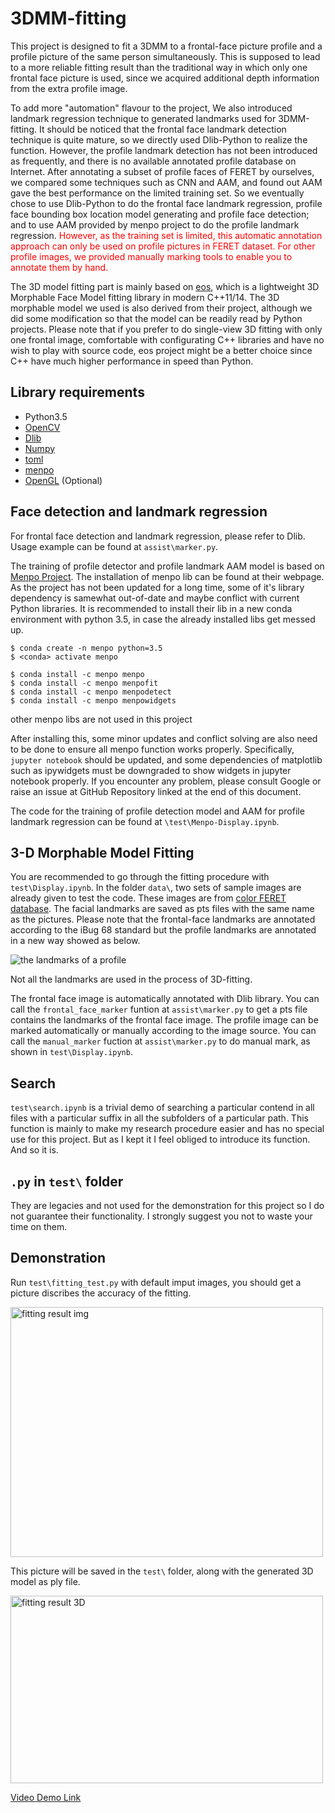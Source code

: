 # 3DMM-fitting

This project is designed to fit a 3DMM to a frontal-face picture profile and a profile picture of the same person simultaneously. This is supposed to lead to a more reliable fitting result than the traditional way in which only one frontal face picture is used, since we acquired additional depth information from the extra profile image.

To add more "automation" flavour to the project, We also introduced landmark regression technique to generated landmarks used for 3DMM-fitting. It should be noticed that the frontal face landmark detection technique is quite mature, so we directly used Dlib-Python to realize the function. However, the profile landmark detection has not been introduced as frequently, and there is no available annotated profile database on Internet. After annotating a subset of profile faces of FERET by ourselves, we compared some techniques such as CNN and AAM, and found out AAM gave the best performance on the limited training set. So we eventually chose to use Dlib-Python to do the frontal face landmark regression, profile face bounding box location model generating and profile face detection; and to use AAM provided by menpo project to do the profile landmark regression.
<font color=red>However, as the training set is limited, this automatic annotation approach can only be used on profile pictures in FERET dataset. For other profile images, we provided manually marking tools to enable you to annotate them by hand.</font>

The 3D model fitting part is mainly based on [eos](https://github.com/patrikhuber/eos), which is a lightweight 3D Morphable Face Model fitting library in modern C++11/14. The 3D morphable model we used is also derived from their project, although we did some modification so that the model can be readily read by Python projects. Please note that if you prefer to do single-view 3D fitting with only one frontal image, comfortable with configurating C++ libraries and have no wish to play with source code, eos project might be a better choice since C++ have much higher performance in speed than Python.

## Library requirements

* Python3.5
* [OpenCV](http://opencv.org/)
* [Dlib](http://dlib.net/)
* [Numpy](http://www.numpy.org/)
* [toml](https://github.com/uiri/toml)
* [menpo](https://www.menpo.org/)
* [OpenGL](http://pyopengl.sourceforge.net/) (Optional)

## Face detection and landmark regression

For frontal face detection and landmark regression, please refer to Dlib. Usage example can be found at `assist\marker.py`.

The training of profile detector and profile landmark AAM model is based on [Menpo Project](https://www.menpo.org/). The installation of menpo lib can be found at their webpage. As the project has not been updated for a long time, some of it's library dependency is samewhat out-of-date and maybe conflict with current Python libraries. It is recommended to install their lib in a new conda environment with python 3.5, in case the already installed libs get messed up.

```
$ conda create -n menpo python=3.5
$ <conda> activate menpo

$ conda install -c menpo menpo
$ conda install -c menpo menpofit
$ conda install -c menpo menpodetect
$ conda install -c menpo menpowidgets
```
other menpo libs are not used in this project

After installing this, some minor updates and conflict solving are also need to be done to ensure all menpo function works properly. Specifically, `jupyter notebook` should be updated, and some dependencies of matplotlib such as ipywidgets must be downgraded to show widgets in jupyter notebook properly. If you encounter any problem, please consult Google or raise an issue at GitHub Repository linked at the end of this document.

The code for the training of profile detection model and AAM for profile landmark regression can be found at `\test\Menpo-Display.ipynb`.

## 3-D Morphable Model Fitting

You are recommended to go through the fitting procedure with `test\Display.ipynb`. In the folder `data\`, two sets of sample images are already given to test the code. These images are from [color FERET database](https://www.nist.gov/itl/iad/image-group/color-feret-database). The facial landmarks are saved as pts files with the same name as the pictures. Please note that the frontal-face landmarks are annotated according to the iBug 68 standard but the profile landmarks are annotated in a new way showed as below.

![the landmarks of a profile](https://i.imgur.com/ARFkW5F.jpg)

Not all the landmarks are used in the process of 3D-fitting.

The frontal face image is automatically annotated with Dlib library. You can call the `frontal_face_marker` funtion at `assist\marker.py` to get a pts file contains the landmarks of the frontal face image. The profile image can be marked automatically or manually according to the image source. You can call the `manual_marker` fuction at `assist\marker.py` to do manual mark, as shown in `test\Display.ipynb`.

## Search

`test\search.ipynb` is a trivial demo of searching a particular contend in all files with a particular suffix in all the subfolders of a particular path. This function is mainly to make my research procedure easier and has no special use for this project. But as I kept it I feel obliged to introduce its function. And so it is.

## `.py` in `test\` folder
They are legacies and not used for the demonstration for this project so I do not guarantee their functionality. I strongly suggest you not to waste your time on them.

## Demonstration

Run `test\fitting_test.py` with default imput images, you should get a picture discribes the accuracy of the fitting.

 <img src="https://github.com/Yinghao-Li/3DMM-fitting/blob/master/test/00029ba010_960521-outcome.jpg" width = "500" height = "400" alt="fitting result img" align=center />

This picture will be saved in the `test\` folder, along with the generated 3D model as ply file.

 <img src="https://github.com/Yinghao-Li/3DMM-fitting/blob/master/test/3D-captured.PNG" width = "500" height = "300" alt="fitting result 3D" align=center />

[Video Demo Link](https://youtu.be/U2EfZidSws8)

